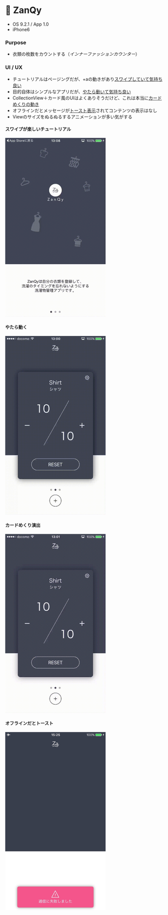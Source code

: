 # 👕 ZanQy

* OS 9.2.1 / App 1.0
* iPhone6

### Purpose
* 衣類の枚数をカウントする（_インナーファッションカウンター_）

### UI / UX
* チュートリアルはページングだが、+aの動きがあり[スワイプしていて気持ち良い](#zq_tutorial)
* 目的自体はシンプルなアプリだが、[やたら動いて気持ち良い](#zq_animation)
* CollectionView＋カード風のUIはよくありそうだけど、これは本当に[カードめくりの動き](#zq_card)
* オフラインだとメッセージが[トースト表示](#zq_error)されてコンテンツの表示はなし
* Viewのサイズをぬるぬるするアニメーションが多い気がする

#### <a name="zq_tutorial">スワイプが楽しいチュートリアル</a>
<img src="https://github.com/mafmoff/100Apps/blob/master/Resources/Images/zq_tutorial.gif" width="320px">

#### <a name="zq_animation">やたら動く</a>
<img src="https://github.com/mafmoff/100Apps/blob/master/Resources/Images/zq_animation.gif" width="320px">


#### <a name="zq_card">カードめくり演出</a>
<img src="https://github.com/mafmoff/100Apps/blob/master/Resources/Images/zq_card.gif" width="320px">


#### <a name="zq_error">オフラインだとトースト</a>
<img src="https://github.com/mafmoff/100Apps/blob/master/Resources/Images/zq_error.jpg" width="320px">

